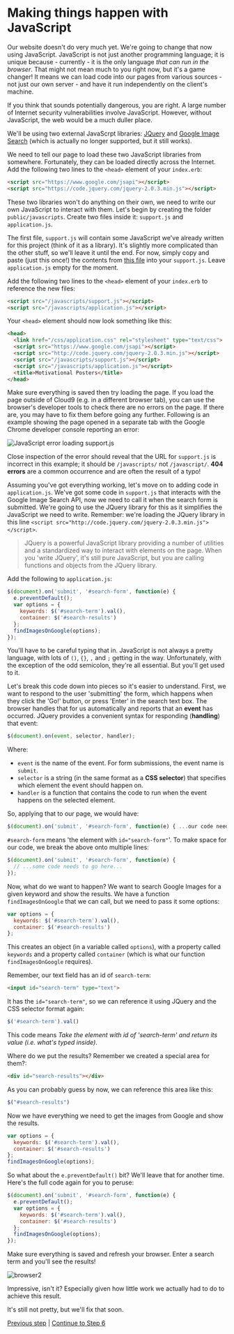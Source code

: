 # Making things happen with JavaScript

Our website doesn't do very much yet.  We're going to change that now using JavaScript.  JavaScript is not just another programming language; it is unique because - currently - it is the only language *that can run in the browser*.  That might not mean much to you right now, but it's a game changer!  It means we can load code into our pages from various sources - not just our own server - and have it run independently on the client's machine.

If you think that sounds potentially dangerous, you are right.  A large number of Internet security vulnerabilities involve JavaScript.  However, without JavaScript, the web would be a much duller place.

We'll be using two external JavaScrpt libraries: [JQuery](https://jquery.com/) and [Google Image Search](https://developers.google.com/image-search/?hl=en) (which is actually no longer supported, but it still works).

We need to tell our page to load these two JavaScript libraries from somewhere.  Fortunately, they can be loaded directly across the Internet.  Add the following two lines to the `<head>` element of your `index.erb`:

```html
<script src="https://www.google.com/jsapi"></script>
<script src="https://code.jquery.com/jquery-2.0.3.min.js"></script>
```

These two libraries won't do anything on their own, we need to write our own JavaScript to interact with them.  Let's begin by creating the folder `public/javascripts`.  Create two files inside it: `support.js` and `application.js`.

The first file, `support.js` will contain some JavaScript we've already written for this project (think of it as a library). It's slightly more complicated than the other stuff, so we'll leave it until the end.  For now, simply copy and paste (just this once!) the contents from [this file](/support/support.js) into your `support.js`. Leave `application.js` empty for the moment.

Add the following two lines to the `<head>` element of your `index.erb` to reference the new files:

```html
<script src="/javascripts/support.js"></script>
<script src="/javascripts/application.js"></script>
```

Your `<head>` element should now look something like this:

```html
<head>
  <link href="/css/application.css" rel="stylesheet" type="text/css">
  <script src="https://www.google.com/jsapi"></script>
  <script src="http://code.jquery.com/jquery-2.0.3.min.js"></script>
  <script src="/javascripts/support.js"></script>
  <script src="/javascripts/application.js"></script>
  <title>Motivational Posters</title>
</head>
```

Make sure everything is saved then try loading the page.  If you load the page outside of Cloud9 (e.g. in a different browser tab), you can use the browser's developer tools to check there are no errors on the page.  If there are, you may have to fix them before going any further.  Following is an example showing the page opened in a separate tab with the Google Chrome developer console reporting an error:

![JavaScript error loading support.js](/images/step_5/js_error_loading_file.png)

Close inspection of the error should reveal that the URL for `support.js` is incorrect in this example; it should be `/javascripts/` not `/javascript/`.  **404 errors** are a common occurrence and are often the result of a typo!

Assuming you've got everything working, let's move on to adding code in `application.js`.  We've got some code in `support.js` that interacts with the Google Image Search API, now we need to call it when the search form is submitted.  We're going to use the JQuery library for this as it simplifies the JavaScript we need to write.  Remember: we're loading the JQuery library in this line `<script src="http://code.jquery.com/jquery-2.0.3.min.js"></script>`.

> JQuery is a powerful JavaScript library providing a number of utilities and a standardized way to interact with elements on the page.  When you 'write JQuery', it's still pure JavaScript, but you are calling functions and objects from the JQuery library.

Add the following to `application.js`:

```javascript
$(document).on('submit', '#search-form', function(e) {
  e.preventDefault();
  var options = {
    keywords: $('#search-term').val(),
    container: $('#search-results')
  };
  findImagesOnGoogle(options);
});
```

You'll have to be careful typing that in.  JavaScript is not always a pretty language, with lots of `()`, `{}`, `,` and `;` getting in the way.  Unfortunately, with the exception of the odd semicolon, they're all essential.  But you'll get used to it.

Let's break this code down into pieces so it's easier to understand.  First, we want to respond to the user 'submitting' the form, which happens when they click the 'Go!' button, or press 'Enter' in the search text box.  The browser handles that for us automatically and reports that an **event** has occurred.  JQuery provides a convenient syntax for responding (**handling**) that event:

```javascript
$(document).on(event, selector, handler);
```
Where:
* `event` is the name of the event.  For form submissions, the event name is `submit`.
* `selector` is a string (in the same format as a **CSS selector**) that specifies which element the event should happen on.
* `handler` is a function that contains the code to run when the event happens on the selected element.

So, applying that to our page, we would have:
```javascript
$(document).on('submit', '#search-form', function(e) { ...our code needs to go here...  });
```

`#search-form` means 'the element with `id="search-form"`'.  To make space for our code, we break the above onto multiple lines:

```javascript
$(document).on('submit', '#search-form', function(e) {
  // ...some code needs to go here...
});
```

Now, what do we want to happen? We want to search Google Images for a given keyword and show the results.  We have a function `findImagesOnGoogle` that we can call, but we need to pass it some options:

```javascript
var options = {
  keywords: $('#search-term').val(),
  container: $('#search-results')
};
```

This creates an object (in a variable called `options`), with a property called `keywords` and a property called `container` (which is what our function `findImagesOnGoogle` requires).

Remember, our text field has an id of `search-term`:
```html
<input id="search-term" type="text">
```

It has the `id="search-term"`, so we can reference it using JQuery and the CSS selector format again:

```javascript
$('#search-term').val()
```

This code means *Take the element with id of 'search-term' and return its value (i.e. what's typed inside)*.

Where do we put the results? Remember we created a special area for them?:

```html
<div id="search-results"></div>
```

As you can probably guess by now, we can reference this area like this:

```javascript
$("#search-results")
```

Now we have everything we need to get the images from Google and show the results.

```javascript
var options = {
  keywords: $('#search-term').val(),
  container: $('#search-results')
};
findImagesOnGoogle(options);
```

So what about the `e.preventDefault()` bit?  We'll leave that for another time.  Here's the full code again for you to peruse:

```javascript
$(document).on('submit', '#search-form', function(e) {
  e.preventDefault();
  var options = {
    keywords: $('#search-term').val(),
    container: $('#search-results')
  };
  findImagesOnGoogle(options);
});
```

Make sure everything is saved and refresh your browser.  Enter a search term and you'll see the results!

![browser2](/images/step_5/search_results.png)

Impressive, isn't it? Especially given how little work we actually had to do to achieve this result.

It's still not pretty, but we'll fix that soon.

[Previous step](/steps/4.md) | [Continue to Step 6](/steps/6.md)
